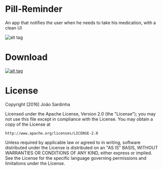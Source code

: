 # Pill-Reminder
An app that notifies the user when he needs to take his medication, with a clean UI

![alt tag](http://i.imgur.com/xd9L8fn.png)

# Download
[![alt tag](http://i.imgur.com/ATBwrf6.png)](https://play.google.com/store/apps/details?id=com.dailyreminder)

# License

Copyright [2016] João Sardinha

Licensed under the Apache License, Version 2.0 (the "License");
you may not use this file except in compliance with the License.
You may obtain a copy of the License at

    http://www.apache.org/licenses/LICENSE-2.0

Unless required by applicable law or agreed to in writing, software
distributed under the License is distributed on an "AS IS" BASIS,
WITHOUT WARRANTIES OR CONDITIONS OF ANY KIND, either express or implied.
See the License for the specific language governing permissions and
limitations under the License.
